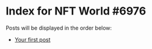 # Index for NFT World #6976
Posts will be displayed in the order below:

- [Your first post](./001-first.md)

